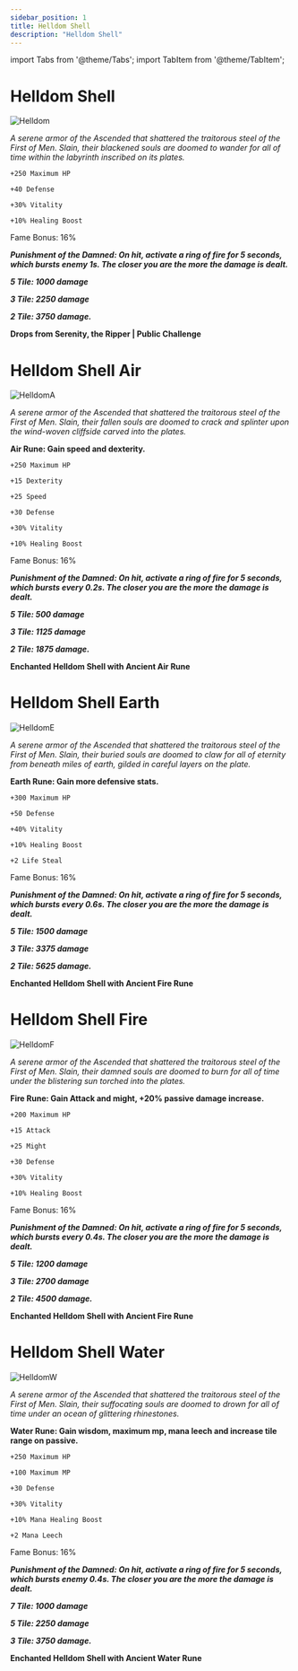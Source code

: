 ```yaml
---
sidebar_position: 1
title: Helldom Shell
description: "Helldom Shell"
---
```


import Tabs from '@theme/Tabs';
import TabItem from '@theme/TabItem';

<Tabs>
  <TabItem value="Helldom Shell" label="Helldom Shell" default>

# Helldom Shell

![Helldom](https://vwiki.valorserver.com/api/item/picture/helldom%20shell)

<i>A serene armor of the Ascended that shattered the traitorous steel of the First of Men. Slain, their blackened souls are doomed to wander for all of time within the labyrinth inscribed on its plates.</i>

    +250 Maximum HP
    
    +40 Defense
    
    +30% Vitality
    
    +10% Healing Boost
    
Fame Bonus: 16%

***Punishment of the Damned: On hit, activate a ring of fire for 5 seconds, which bursts enemy 1s. The closer you are the more the damage is dealt.***

***5 Tile: 1000 damage***

***3 Tile: 2250 damage***

***2 Tile: 3750 damage.***


**Drops from Serenity, the Ripper | Public Challenge**

  </TabItem>
  <TabItem value="Air" label="Air">

# Helldom Shell Air

![HelldomA](https://i.imgur.com/mdVZp8I.png)

<i>A serene armor of the Ascended that shattered the traitorous steel of the First of Men. Slain, their fallen souls are doomed to crack and splinter upon the wind-woven cliffside carved into the plates.</i>

**Air Rune: Gain speed and dexterity.**

    +250 Maximum HP
    
    +15 Dexterity
    
    +25 Speed

    +30 Defense
    
    +30% Vitality
    
    +10% Healing Boost
    
Fame Bonus: 16%

***Punishment of the Damned: On hit, activate a ring of fire for 5 seconds, which bursts every 0.2s. The closer you are the more the damage is dealt.***

***5 Tile: 500 damage***

***3 Tile: 1125 damage***

***2 Tile: 1875 damage.***

**Enchanted Helldom Shell with Ancient Air Rune**

  </TabItem>
  <TabItem value="Earth" label="Earth">

# Helldom Shell Earth

![HelldomE](https://i.imgur.com/fqE2BVO.png)

<i>A serene armor of the Ascended that shattered the traitorous steel of the First of Men. Slain, their buried souls are doomed to claw for all of eternity from beneath miles of earth, gilded in careful layers on the plate.</i>

**Earth Rune: Gain more defensive stats.**

    +300 Maximum HP
    
    +50 Defense
    
    +40% Vitality
    
    +10% Healing Boost
    
    +2 Life Steal

Fame Bonus: 16%

***Punishment of the Damned: On hit, activate a ring of fire for 5 seconds, which bursts every 0.6s. The closer you are the more the damage is dealt.***

***5 Tile: 1500 damage***

***3 Tile: 3375 damage***

***2 Tile: 5625 damage.***

**Enchanted Helldom Shell with Ancient Fire Rune**

  </TabItem>
  <TabItem value="Fire" label="Fire">

# Helldom Shell Fire

![HelldomF](https://i.imgur.com/NBxS8S5.png)

<i>A serene armor of the Ascended that shattered the traitorous steel of the First of Men. Slain, their damned souls are doomed to burn for all of time under the blistering sun torched into the plates.</i>

**Fire Rune: Gain Attack and might, +20% passive damage increase.**

    +200 Maximum HP

    +15 Attack

    +25 Might    

    +30 Defense
    
    +30% Vitality
    
    +10% Healing Boost
    
Fame Bonus: 16%

***Punishment of the Damned: On hit, activate a ring of fire for 5 seconds, which bursts every 0.4s. The closer you are the more the damage is dealt.***

***5 Tile: 1200 damage***

***3 Tile: 2700 damage***

***2 Tile: 4500 damage.***

**Enchanted Helldom Shell with Ancient Fire Rune**

  </TabItem>
  <TabItem value="Water" label="Water">

# Helldom Shell Water

![HelldomW](https://i.imgur.com/RX3qW4L.png)

<i>A serene armor of the Ascended that shattered the traitorous steel of the First of Men. Slain, their suffocating souls are doomed to drown for all of time under an ocean of glittering rhinestones.</i>

**Water Rune: Gain wisdom, maximum mp, mana leech and increase tile range on passive.**

    +250 Maximum HP

    +100 Maximum MP
    
    +30 Defense
    
    +30% Vitality
    
    +10% Mana Healing Boost

    +2 Mana Leech
    
Fame Bonus: 16%

***Punishment of the Damned: On hit, activate a ring of fire for 5 seconds, which bursts enemy 0.4s. The closer you are the more the damage is dealt.***

***7 Tile: 1000 damage***

***5 Tile: 2250 damage***

***3 Tile: 3750 damage.***

**Enchanted Helldom Shell with Ancient Water Rune**

  </TabItem>
</Tabs>
